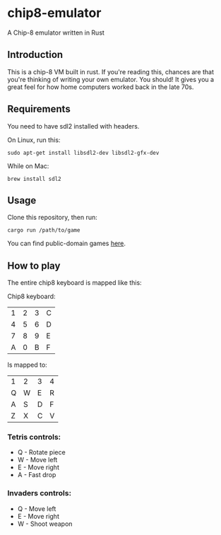 # chip8-emulator
A Chip-8 emulator written in Rust

## Introduction

This is a chip-8 VM built in rust. If you're reading this, chances are that you're thinking of writing your own emulator. You should! It gives you a great feel for how home computers worked back in the late 70s. 

## Requirements

You need to have sdl2 installed with headers. 

On Linux, run this:

```
sudo apt-get install libsdl2-dev libsdl2-gfx-dev
```

While on Mac:

```
brew install sdl2
```

## Usage

Clone this repository, then run:

```
cargo run /path/to/game
```

You can find public-domain games [here](https://www.zophar.net/pdroms/chip8/chip-8-games-pack.html).

## How to play

The entire chip8 keyboard is mapped like this:

Chip8 keyboard:

|      |      |      |      |
| ---- | ---- | ---- | ---- |
| 1    | 2    | 3    | C    |
| 4    | 5    | 6    | D    |
| 7    | 8    | 9    | E    |
| A    | 0    | B    | F    |

Is mapped to:

|      |      |      |      |
| ---- | ---- | ---- | ---- |
| 1    | 2    | 3    | 4    |
| Q    | W    | E    | R    |
| A    | S    | D    | F    |
| Z    | X    | C    | V    |

### Tetris controls:

- Q - Rotate piece
- W - Move left
- E - Move right
- A - Fast drop

### Invaders controls:

- Q - Move left
- E - Move right
- W - Shoot weapon
